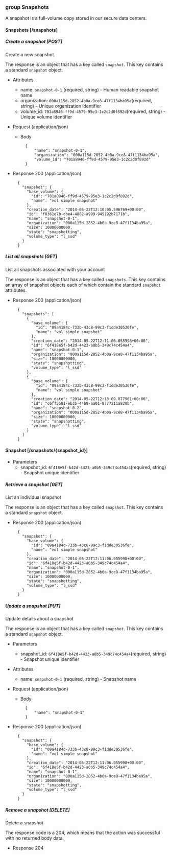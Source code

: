 ### group Snapshots

A snapshot is a full-volume copy stored in our secure data centers.

#### Snapshots [/snapshots]

##### Create a snapshot [POST]

Create a new snapshot.

The response is an object that has a key called `snapshot`. This key contains a standard `snapshot` object.

+ Attributes
    + name: `snapshot-0-1` (required, string) - Human readable snapshot name
    + organization: `000a115d-2852-4b0a-9ce8-47f1134ba95a`(required, string) - Unique organization identifier
    + volume_id: `701a8946-ff9d-4579-95e3-1c2c2d0f892d`(required, string) - Unique volume identifier

+ Request (application/json)

    + Body

            {
                "name": "snapshot-0-1",
                "organization": "000a115d-2852-4b0a-9ce8-47f1134ba95a",
                "volume_id": "701a8946-ff9d-4579-95e3-1c2c2d0f892d"
            }

+ Response 200 (application/json)

        {
          "snapshot": {
            "base_volume": {
              "id": "701a8946-ff9d-4579-95e3-1c2c2d0f892d",
              "name": "vol simple snapshot"
            },
            "creation_date": "2014-05-22T12:10:05.596769+00:00",
            "id": "f0361e7b-cbe4-4882-a999-945192b7171b",
            "name": "snapshot-0-1",
            "organization": "000a115d-2852-4b0a-9ce8-47f1134ba95a",
            "size": 10000000000,
            "state": "snapshotting",
            "volume_type": "l_ssd"
          }
        }


##### List all snapshots [GET]

List all snapshots associated with your account

The response is an object that has a key called `snapshots`. This key contains an array of snapshot objects each of which contain the standard `snapshot` attributes.

+ Response 200 (application/json)

        {
          "snapshots": [
            {
              "base_volume": {
                "id": "09a4184c-733b-43c8-99c3-f1dde30536fe",
                "name": "vol simple snapshot"
              },
              "creation_date": "2014-05-22T12:11:06.055998+00:00",
              "id": "6f418e5f-b42d-4423-a0b5-349c74c454a4",
              "name": "snapshot-0-1",
              "organization": "000a115d-2852-4b0a-9ce8-47f1134ba95a",
              "size": 10000000000,
              "state": "snapshotting",
              "volume_type": "l_ssd"
            },
            {
              "base_volume": {
                "id": "09a4184c-733b-43c8-99c3-f1dde30536fe",
                "name": "vol simple snapshot"
              },
              "creation_date": "2014-05-22T12:13:09.877961+00:00",
              "id": "c6ff5501-eb35-44b8-aa01-8777211a830b",
              "name": "snapshot-0-2",
              "organization": "000a115d-2852-4b0a-9ce8-47f1134ba95a",
              "size": 10000000000,
              "state": "snapshotting",
              "volume_type": "l_ssd"
            }
          ]
        }

#### Snapshot [/snapshots/{snapshot_id}]

+ Parameters
    + snapshot_id: `6f418e5f-b42d-4423-a0b5-349c74c454a4`(required, string) - Snapshot unique identifier

##### Retrieve a snapshot [GET]

List an individual snapshot

The response is an object that has a key called `snapshot`. This key contains a standard `snapshot` object.

+ Response 200 (application/json)

        {
          "snapshot": {
            "base_volume": {
              "id": "09a4184c-733b-43c8-99c3-f1dde30536fe",
              "name": "vol simple snapshot"
            },
            "creation_date": "2014-05-22T12:11:06.055998+00:00",
            "id": "6f418e5f-b42d-4423-a0b5-349c74c454a4",
            "name": "snapshot-0-1",
            "organization": "000a115d-2852-4b0a-9ce8-47f1134ba95a",
            "size": 10000000000,
            "state": "snapshotting",
            "volume_type": "l_ssd"
          }
        }

##### Update a snapshot [PUT]

Update details about a snapshot

The response is an object that has a key called `snapshot`. This key contains a standard `snapshot` object.

+ Parameters
    + snapshot_id: `6f418e5f-b42d-4423-a0b5-349c74c454a4`(required, string) - Snapshot unique identifier


+ Attributes
    + name: `snapshot-0-1` (required, string) - Snapshot name

+ Request (application/json)

    + Body

            {
                "name": "snapshot-0-1"
            }


+ Response 200 (application/json)

        {
          "snapshot": {
            "base_volume": {
              "id": "09a4184c-733b-43c8-99c3-f1dde30536fe",
              "name": "vol simple snapshot"
            },
            "creation_date": "2014-05-22T12:11:06.055998+00:00",
            "id": "6f418e5f-b42d-4423-a0b5-349c74c454a4",
            "name": "snapshot-0-1",
            "organization": "000a115d-2852-4b0a-9ce8-47f1134ba95a",
            "size": 10000000000,
            "state": "snapshotting",
            "volume_type": "l_ssd"
          }
        }

##### Remove a snapshot [DELETE]

Delete a snapshot

The response code is a 204, which means that the action was successful with no returned body data.

+ Response 204

